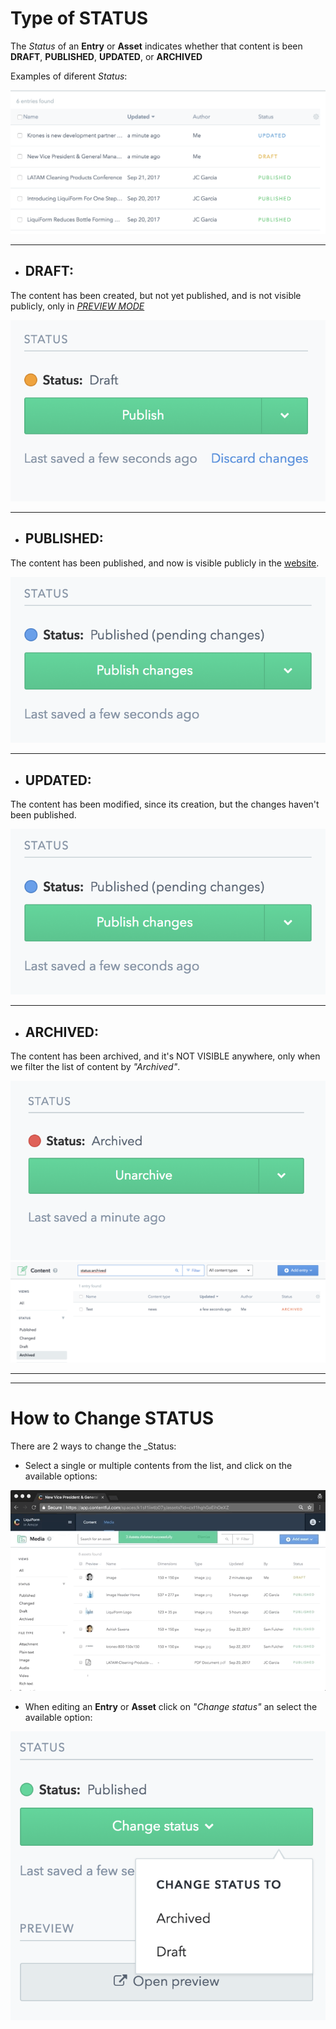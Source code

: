 # Type of STATUS

The _Status_ of an **Entry** or **Asset** indicates whether that content is been **DRAFT**, **PUBLISHED**, **UPDATED**, or **ARCHIVED** 

Examples of diferent _Status_:

![Status](./images/status.png)
____

- ## DRAFT: 
The content has been created, but not yet published, and is not visible publicly, only in [_PREVIEW MODE_](./CMS-Preview)

![DRAFT](./images/statusDraft.png)
____

- ## PUBLISHED:
The content has been published, and now is visible publicly in the [website](http://www.liquiformgroup.com).

![PUBLISHED](./images/statusPublished.png)
____

- ## UPDATED:
The content has been modified, since its creation, but the changes haven't been published. 

![UPDATED](./images/statusUpdated.png)
____

- ## ARCHIVED:
The content has been archived, and it's NOT VISIBLE anywhere, only when we filter the list of content by _"Archived"_. 

![ARCHIVED](./images/statusArchived.png)
![ARCHIVED](./images/entryArchived.png)
____

____

# How to Change STATUS

There are 2 ways to change the _Status:
- Select a single or multiple contents from the list, and click on the available options:

![Publish Asset](./videos/publishAsset.gif)

- When editing an **Entry** or **Asset** click on _"Change status"_ an select the available option:

![Change Status](./images/changeStatus.png)



